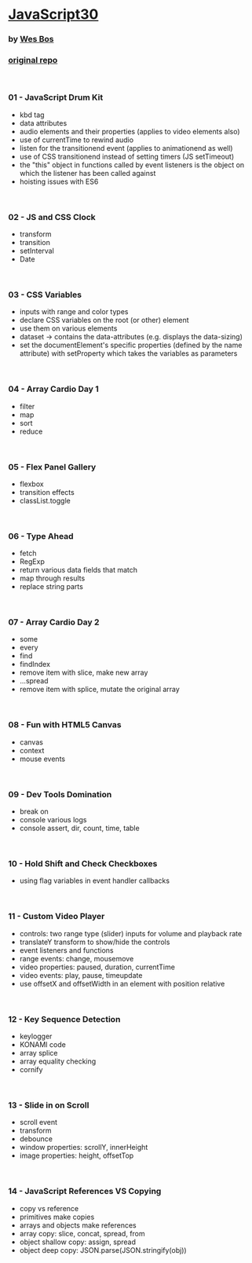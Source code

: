 # [JavaScript30](https://www.youtube.com/watch?v=VuN8qwZoego&list=PLu8EoSxDXHP6CGK4YVJhL_VWetA865GOH)
### by [Wes Bos](https://wesbos.com/)

### [original repo](https://github.com/wesbos/JavaScript30)


&nbsp;
### 01 - JavaScript Drum Kit

* kbd tag
* data attributes
* audio elements and their properties (applies to video elements also)
* use of currentTime to rewind audio
* listen for the transitionend event (applies to animationend as well)
* use of CSS transitionend instead of setting timers (JS setTimeout)
* the "this" object in functions called by event listeners is the object on which the listener has been called against
* hoisting issues with ES6




&nbsp;
### 02 - JS and CSS Clock

* transform
* transition
* setInterval
* Date


&nbsp;
### 03 - CSS Variables

* inputs with range and color types
* declare CSS variables on the root (or other) element
* use them on various elements
* dataset -> contains the data-attributes (e.g. displays the data-sizing)
* set the documentElement's specific properties (defined by the name attribute) with setProperty which takes the variables as parameters   


&nbsp;
### 04 - Array Cardio Day 1

* filter
* map
* sort
* reduce



&nbsp;
### 05 - Flex Panel Gallery

* flexbox
* transition effects
* classList.toggle



&nbsp;
### 06 - Type Ahead

* fetch
* RegExp
* return various data fields that match
* map through results
* replace string parts



&nbsp;
### 07 - Array Cardio Day 2

* some
* every
* find
* findIndex
* remove item with slice, make new array
* ...spread
* remove item with splice, mutate the original array



&nbsp;
### 08 - Fun with HTML5 Canvas

* canvas
* context
* mouse events


&nbsp;
### 09 - Dev Tools Domination

* break on
* console various logs
* console assert, dir, count, time, table



&nbsp;
### 10 - Hold Shift and Check Checkboxes

* using flag variables in event handler callbacks




&nbsp;
### 11 - Custom Video Player

* controls: two range type (slider) inputs for volume and playback rate
* translateY transform to show/hide the controls
* event listeners and functions
* range events: change, mousemove
* video properties: paused, duration, currentTime
* video events: play, pause, timeupdate
* use offsetX and offsetWidth in an element with position relative 




&nbsp;
### 12 - Key Sequence Detection

* keylogger
* KONAMI code
* array splice
* array equality checking
* cornify




&nbsp;
### 13 - Slide in on Scroll 

* scroll event
* transform
* debounce
* window properties: scrollY, innerHeight
* image properties: height, offsetTop




&nbsp;
### 14 - JavaScript References VS Copying

* copy vs reference
* primitives make copies
* arrays and objects make references
* array copy: slice, concat, spread, from
* object shallow copy: assign, spread
* object deep copy: JSON.parse(JSON.stringify(obj))